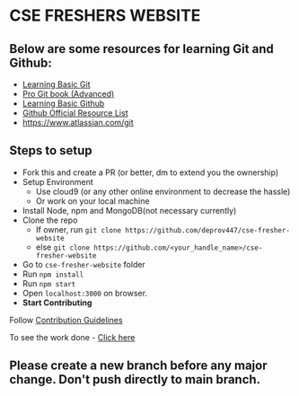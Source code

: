 # CSE FRESHERS WEBSITE

## Below are some resources for learning Git and Github:

- [Learning Basic Git](https://youtu.be/USjZcfj8yxE)
- [Pro Git book (Advanced)](https://www.pdfdrive.com/download.pdf?id=33757865&h=4efc2ba84a36e4a3fbef1e962524a10e&u=cache&ext=pdf)
- [Learning Basic Github](https://youtu.be/nhNq2kIvi9s)
- [Github Official Resource List](https://try.github.io/)
- https://www.atlassian.com/git

## Steps to setup
- Fork this and create a PR (or better, dm to extend you the ownership)
- Setup Environment
  - Use cloud9 (or any other online environment to decrease the hassle)
  - Or work on your local machine
- Install Node, npm and MongoDB(not necessary currently)
- Clone the repo
  - If owner, run `git clone https://github.com/deprov447/cse-fresher-website`
  - else `git clone https://github.com/<your_handle_name>/cse-fresher-website`
- Go to `cse-fresher-website` folder
- Run `npm install`
- Run `npm start`
- Open `localhost:3000` on browser.
- **Start Contributing**

Follow [Contribution Guidelines](https://github.com/deprov447/cse-fresher-website/blob/master/CONTRIBUTING.md) 

To see the work done - [Click here](https://ancient-coast-19809.herokuapp.com/)

## Please create a new branch before any major change. Don't push directly to main branch.
